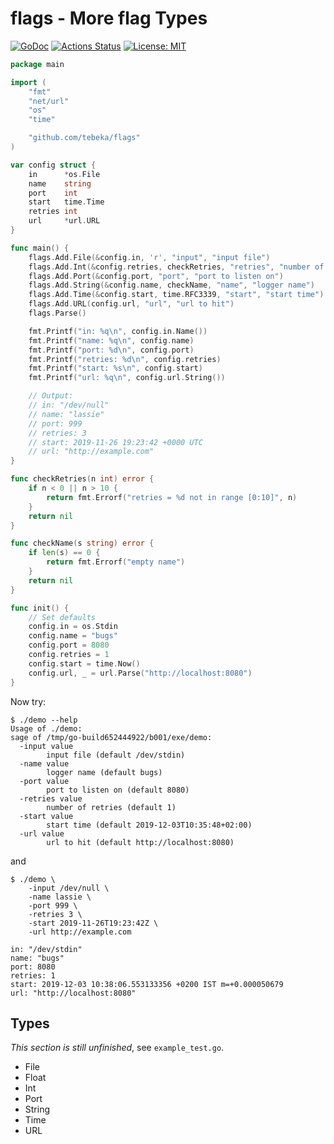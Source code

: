 # flags - More flag Types

[![GoDoc](https://godoc.org/github.com/tebeka/flags?status.svg)](https://godoc.org/github.com/tebeka/flags)
[![Actions Status](https://github.com/tebeka/flags/workflows/Test/badge.svg)](https://github.com/tebeka/flags/actions)
[![License: MIT](https://img.shields.io/badge/License-MIT-yellow.svg)](https://opensource.org/licenses/MIT)


```go
package main

import (
	"fmt"
	"net/url"
	"os"
	"time"

	"github.com/tebeka/flags"
)

var config struct {
	in      *os.File
	name    string
	port    int
	start   time.Time
	retries int
	url     *url.URL
}

func main() {
	flags.Add.File(&config.in, 'r', "input", "input file")
	flags.Add.Int(&config.retries, checkRetries, "retries", "number of retries")
	flags.Add.Port(&config.port, "port", "port to listen on")
	flags.Add.String(&config.name, checkName, "name", "logger name")
	flags.Add.Time(&config.start, time.RFC3339, "start", "start time")
	flags.Add.URL(config.url, "url", "url to hit")
	flags.Parse()

	fmt.Printf("in: %q\n", config.in.Name())
	fmt.Printf("name: %q\n", config.name)
	fmt.Printf("port: %d\n", config.port)
	fmt.Printf("retries: %d\n", config.retries)
	fmt.Printf("start: %s\n", config.start)
	fmt.Printf("url: %q\n", config.url.String())

	// Output:
	// in: "/dev/null"
	// name: "lassie"
	// port: 999
	// retries: 3
	// start: 2019-11-26 19:23:42 +0000 UTC
	// url: "http://example.com"
}

func checkRetries(n int) error {
	if n < 0 || n > 10 {
		return fmt.Errorf("retries = %d not in range [0:10]", n)
	}
	return nil
}

func checkName(s string) error {
	if len(s) == 0 {
		return fmt.Errorf("empty name")
	}
	return nil
}

func init() {
	// Set defaults
	config.in = os.Stdin
	config.name = "bugs"
	config.port = 8080
	config.retries = 1
	config.start = time.Now()
	config.url, _ = url.Parse("http://localhost:8080")
}
```

Now try:

```
$ ./demo --help
Usage of ./demo:
sage of /tmp/go-build652444922/b001/exe/demo:
  -input value
    	input file (default /dev/stdin)
  -name value
    	logger name (default bugs)
  -port value
    	port to listen on (default 8080)
  -retries value
    	number of retries (default 1)
  -start value
    	start time (default 2019-12-03T10:35:48+02:00)
  -url value
    	url to hit (default http://localhost:8080)
```

and

```
$ ./demo \
    -input /dev/null \
    -name lassie \
    -port 999 \
    -retries 3 \
    -start 2019-11-26T19:23:42Z \
    -url http://example.com

in: "/dev/stdin"
name: "bugs"
port: 8080
retries: 1
start: 2019-12-03 10:38:06.553133356 +0200 IST m=+0.000050679
url: "http://localhost:8080"
```


## Types

*This section is still unfinished*, see `example_test.go`.

- File
- Float
- Int 
- Port
- String
- Time
- URL
